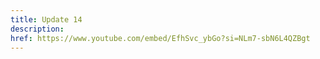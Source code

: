```yaml
---
title: Update 14
description: 
href: https://www.youtube.com/embed/EfhSvc_ybGo?si=NLm7-sbN6L4QZBgt
---
```

